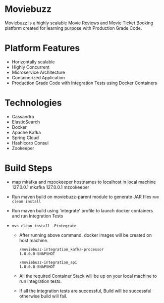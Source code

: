 # Moviebuzz
Moviebuzz is a highly scalable Movie Reviews and  Movie Ticket Booking platform created for learning purpose with Production Grade Code. 

# Platform Features

 - Horizontally scalable
 - Highly Concurrent
 - Microservice Architecture
 - Containerized Application
 - Production Grade Code with Integration Tests using Docker Containers
 
 # Technologies
 
 - Cassandra
 - ElasticSearch
 - Docker
 - Apache Kafka
 - Spring Cloud
 - Hashicorp Consul
 - Zookeeper

#  Build Steps

 - map mkafka and mzookeeper hostnames to localhost in local machine
	 127.0.0.1 mkafka
	127.0.0.1 mzookeeper
	
 - Run maven build on moviebuzz-parent module  to generate JAR files
	 `mvn clean install`
	 
 - Run maven build using 'integrate' profile to launch docker containers and run Integration Tests
 - 
	 `mvn clean install -Pintegrate`
		 
	 - After running above command, docker images will be created on host machine.
	 
		 `/moviebuzz-integration_kafka-processor                                      1.0.0.0-SNAPSHOT`
	 
		 `/moviebuzz-integration_api                                            1.0.0.0-SNAPSHOT`
	 
	 
	 - All the required Container Stack will be up on your local machine to run integration tests.
	 - If all the integration tests are successful, Build will be successful otherwise build will fail.
 
